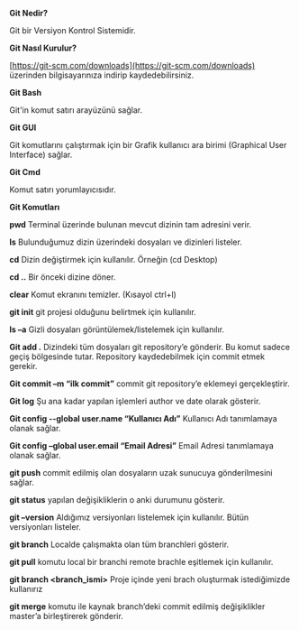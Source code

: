 
**Git Nedir?**

Git bir Versiyon Kontrol Sistemidir.

**Git Nasıl Kurulur?**

[https://git-scm.com/downloads](https://git-scm.com/downloads) üzerinden bilgisayarınıza indirip kaydedebilirsiniz.

**Git Bash**

Git'in komut satırı arayüzünü sağlar.

**Git GUI**

Git komutlarını çalıştırmak için bir Grafik kullanıcı ara birimi (Graphical User Interface) sağlar.

**Git Cmd**

Komut satırı yorumlayıcısıdır.

**Git Komutları**

**pwd** Terminal üzerinde bulunan mevcut dizinin tam adresini verir.

**ls** Bulunduğumuz dizin üzerindeki dosyaları ve dizinleri listeler.

**cd** Dizin değiştirmek için kullanılır. Örneğin (cd Desktop)

**cd ..** Bir önceki dizine döner.

**clear** Komut ekranını temizler. (Kısayol ctrl+l)

**git init** git projesi olduğunu belirtmek için kullanılır.

**ls –a** Gizli dosyaları görüntülemek/listelemek için kullanılır.

**Git add .** Dizindeki tüm dosyaları git repository’e gönderir. Bu komut sadece geçiş bölgesinde tutar. Repository kaydedebilmek için commit etmek gerekir.

**Git commit –m “ilk commit”** commit git repository’e eklemeyi gerçekleştirir.

**Git log** Şu ana kadar yapılan işlemleri author ve date olarak gösterir.

**Git config --global user.name “Kullanıcı Adı”** Kullanıcı Adı tanımlamaya olanak sağlar.

**Git config –global user.email “Email Adresi”** Email Adresi tanımlamaya olanak sağlar.

**git push** commit edilmiş olan dosyaların uzak sunucuya gönderilmesini sağlar.

**git status** yapılan değişikliklerin o anki durumunu gösterir.

**git –version** Aldığımız versiyonları listelemek için kullanılır. Bütün versiyonları listeler.

**git branch** Localde çalışmakta olan tüm branchleri gösterir.

**git pull** komutu local bir branchi remote brachle eşitlemek için kullanılır.

**git branch <branch_ismi>** Proje içinde yeni brach oluşturmak istediğimizde kullanırız

**git merge** komutu ile kaynak branch’deki commit edilmiş değişiklikler master’a birleştirerek gönderir.

